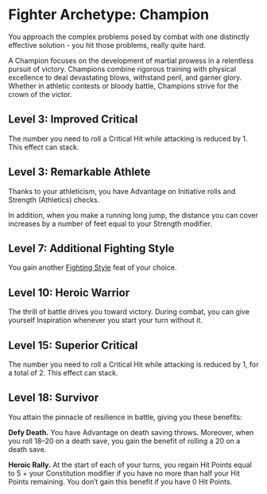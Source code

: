 # Fighter Archetype: Champion

You approach the complex problems posed by combat with one distinctly effective solution - you hit those problems, really quite hard.

A Champion focuses on the development of martial prowess in a relentless pursuit of victory. Champions combine rigorous training with physical excellence to deal devastating blows, withstand peril, and garner glory. Whether in athletic contests or bloody battle, Champions strive for the crown of the victor.

## Level 3: Improved Critical

The number you need to roll a Critical Hit while attacking is reduced by 1. This effect can stack.
 
## Level 3: Remarkable Athlete

Thanks to your athleticism, you have Advantage on Initiative rolls and Strength (Athletics) checks.

In addition, when you make a running long jump, the distance you can cover increases by a number of feet equal to your Strength modifier.

## Level 7: Additional Fighting Style

You gain another [Fighting Style](../../character-creation/feat/feat-fighting-style.md) feat of your choice.

## Level 10: Heroic Warrior

The thrill of battle drives you toward victory. During combat, you can give yourself Inspiration whenever you start your turn without it.

## Level 15: Superior Critical

The number you need to roll a Critical Hit while attacking is reduced by 1, for a total of 2. This effect can stack.

## Level 18: Survivor

You attain the pinnacle of resilience in battle, giving you these benefits:

**Defy Death.** You have Advantage on death saving throws. Moreover, when you roll 18–20 on a death save, you gain the benefit of rolling a 20 on a death save.

**Heroic Rally.** At the start of each of your turns, you regain Hit Points equal to 5 + your Constitution modifier if you have no more than half your Hit Points remaining. You don’t gain this benefit if you have 0 Hit Points.
